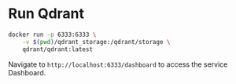 # Run Qdrant

```bash
docker run -p 6333:6333 \
    -v $(pwd)/qdrant_storage:/qdrant/storage \
    qdrant/qdrant:latest
```

Navigate to `http://localhost:6333/dashboard` to access the service Dashboard.